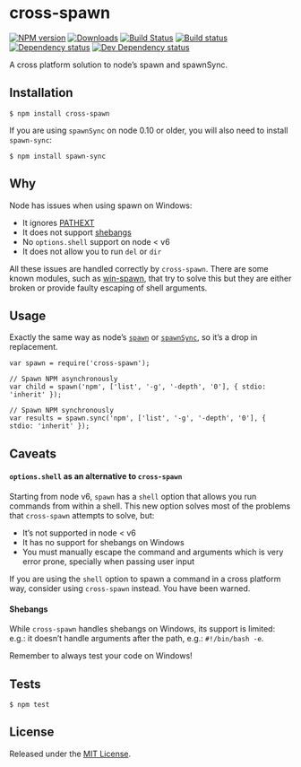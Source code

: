 cross-spawn
===========

[![NPM version](http://img.shields.io/npm/v/cross-spawn.svg)](https://npmjs.org/package/cross-spawn) [![Downloads](http://img.shields.io/npm/dm/cross-spawn.svg)](https://npmjs.org/package/cross-spawn) [![Build Status](http://img.shields.io/travis/IndigoUnited/node-cross-spawn/master.svg)](https://travis-ci.org/IndigoUnited/node-cross-spawn) [![Build status](https://img.shields.io/appveyor/ci/satazor/node-cross-spawn/master.svg)](https://ci.appveyor.com/project/satazor/node-cross-spawn) [![Dependency status](https://img.shields.io/david/IndigoUnited/node-cross-spawn.svg)](https://david-dm.org/IndigoUnited/node-cross-spawn) [![Dev Dependency status](https://img.shields.io/david/dev/IndigoUnited/node-cross-spawn.svg)](https://david-dm.org/IndigoUnited/node-cross-spawn#info=devDependencies)

A cross platform solution to node’s spawn and spawnSync.

Installation
------------

`$ npm install cross-spawn`

If you are using `spawnSync` on node 0.10 or older, you will also need to install `spawn-sync`:

`$ npm install spawn-sync`

Why
---

Node has issues when using spawn on Windows:

-   It ignores [PATHEXT](https://github.com/joyent/node/issues/2318)
-   It does not support [shebangs](http://pt.wikipedia.org/wiki/Shebang)
-   No `options.shell` support on node &lt; v6
-   It does not allow you to run `del` or `dir`

All these issues are handled correctly by `cross-spawn`. There are some known modules, such as [win-spawn](https://github.com/ForbesLindesay/win-spawn), that try to solve this but they are either broken or provide faulty escaping of shell arguments.

Usage
-----

Exactly the same way as node’s [`spawn`](https://nodejs.org/api/child_process.html#child_process_child_process_spawn_command_args_options) or [`spawnSync`](https://nodejs.org/api/child_process.html#child_process_child_process_spawnsync_command_args_options), so it’s a drop in replacement.

    var spawn = require('cross-spawn');

    // Spawn NPM asynchronously
    var child = spawn('npm', ['list', '-g', '-depth', '0'], { stdio: 'inherit' });

    // Spawn NPM synchronously
    var results = spawn.sync('npm', ['list', '-g', '-depth', '0'], { stdio: 'inherit' });

Caveats
-------

#### `options.shell` as an alternative to `cross-spawn`

Starting from node v6, `spawn` has a `shell` option that allows you run commands from within a shell. This new option solves most of the problems that `cross-spawn` attempts to solve, but:

-   It’s not supported in node &lt; v6
-   It has no support for shebangs on Windows
-   You must manually escape the command and arguments which is very error prone, specially when passing user input

If you are using the `shell` option to spawn a command in a cross platform way, consider using `cross-spawn` instead. You have been warned.

#### Shebangs

While `cross-spawn` handles shebangs on Windows, its support is limited: e.g.: it doesn’t handle arguments after the path, e.g.: `#!/bin/bash -e`.

Remember to always test your code on Windows!

Tests
-----

`$ npm test`

License
-------

Released under the [MIT License](http://www.opensource.org/licenses/mit-license.php).
